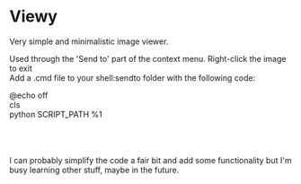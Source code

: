 # Viewy
Very simple and minimalistic image viewer.

Used through the 'Send to' part of the context menu. Right-click the image to exit\
Add a .cmd file to your shell:sendto folder with the following code:

@echo off \
cls \
python SCRIPT_PATH %1

\
\
\
I can probably simplify the code a fair bit and add some functionality but I'm busy learning other stuff, maybe in the future.
